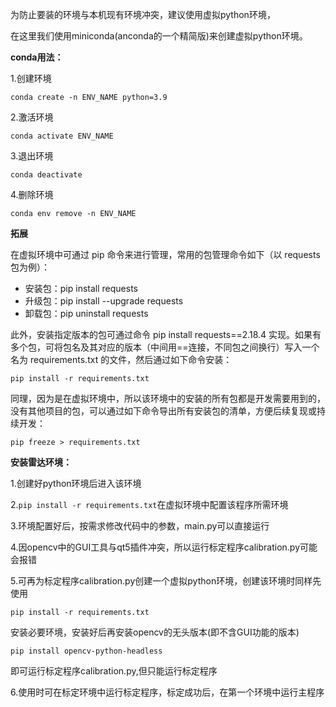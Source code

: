为防止要装的环境与本机现有环境冲突，建议使用虚拟python环境，

在这里我们使用miniconda(anconda的一个精简版)来创建虚拟python环境。

**conda用法：**

1.创建环境

```
conda create -n ENV_NAME python=3.9
```

2.激活环境

```
conda activate ENV_NAME
```

3.退出环境

```
conda deactivate
```

4.删除环境

```
conda env remove -n ENV_NAME
```

**拓展**

在虚拟环境中可通过 pip 命令来进行管理，常用的包管理命令如下（以 requests 包为例）：
  - 安装包：pip install requests
  - 升级包：pip install --upgrade requests
  - 卸载包：pip uninstall requests

此外，安装指定版本的包可通过命令 pip install requests==2.18.4 实现。如果有多个包，可将包名及其对应的版本（中间用==连接，不同包之间换行）写入一个名为 requirements.txt 的文件，然后通过如下命令安装：

```
pip install -r requirements.txt
```

同理，因为是在虚拟环境中，所以该环境中的安装的所有包都是开发需要用到的，没有其他项目的包，可以通过如下命令导出所有安装包的清单，方便后续复现或持续开发：

```
pip freeze > requirements.txt
```


**安装雷达环境：**

1.创建好python环境后进入该环境

2.```pip install -r requirements.txt```在虚拟环境中配置该程序所需环境

3.环境配置好后，按需求修改代码中的参数，main.py可以直接运行

4.因opencv中的GUI工具与qt5插件冲突，所以运行标定程序calibration.py可能会报错

5.可再为标定程序calibration.py创建一个虚拟python环境，创建该环境时同样先使用
  
  ```
  pip install -r requirements.txt
  ```
  
  安装必要环境，安装好后再安装opencv的无头版本(即不含GUI功能的版本)
  
  ```
  pip install opencv-python-headless
  ```
  
  即可运行标定程序calibration.py,但只能运行标定程序

6.使用时可在标定环境中运行标定程序，标定成功后，在第一个环境中运行主程序

